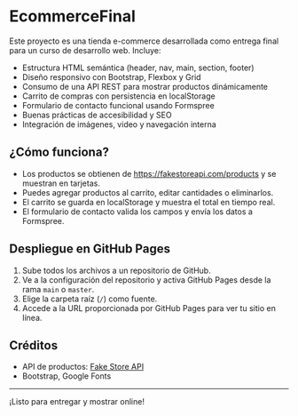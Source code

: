 # EcommerceFinal

Este proyecto es una tienda e-commerce desarrollada como entrega final para un curso de desarrollo web. Incluye:

- Estructura HTML semántica (header, nav, main, section, footer)
- Diseño responsivo con Bootstrap, Flexbox y Grid
- Consumo de una API REST para mostrar productos dinámicamente
- Carrito de compras con persistencia en localStorage
- Formulario de contacto funcional usando Formspree
- Buenas prácticas de accesibilidad y SEO
- Integración de imágenes, video y navegación interna

## ¿Cómo funciona?
- Los productos se obtienen de https://fakestoreapi.com/products y se muestran en tarjetas.
- Puedes agregar productos al carrito, editar cantidades o eliminarlos.
- El carrito se guarda en localStorage y muestra el total en tiempo real.
- El formulario de contacto valida los campos y envía los datos a Formspree.

## Despliegue en GitHub Pages
1. Sube todos los archivos a un repositorio de GitHub.
2. Ve a la configuración del repositorio y activa GitHub Pages desde la rama `main` o `master`.
3. Elige la carpeta raíz (`/`) como fuente.
4. Accede a la URL proporcionada por GitHub Pages para ver tu sitio en línea.

## Créditos
- API de productos: [Fake Store API](https://fakestoreapi.com/)
- Bootstrap, Google Fonts

---
¡Listo para entregar y mostrar online! 